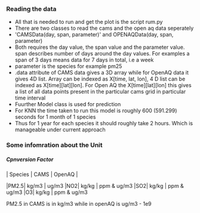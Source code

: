 ### Reading the data

- All that is needed to run and get the plot is the script rum.py
- There are two classes to read the cams and the open aq data seperately
- 'CAMSData(day, span, parameter)' and OPENAQData(day, span, parameter)
-  Both requires the day value, the span value and the parameter value. span describes number of days around the day values. For examples a span of 3 days means data for 7 days in total, i.e a week
- parameter is the species for example pm25
- .data attribute of CAMS data gives a 3D array while for OpenAQ data it gives 4D list. Array can be indexed as X[time, lat, lon], 4 D list can be indexed as X[time][lat][lon]. For Open AQ the X[time][lat][lon] this gives a list of all data points present in the particular cams grid in particular time interval
- Fuurther Model class is used for prediction 
- For KNN the time taken to run this model is roughly 600 (591.299) seconds for 1 month of 1 species 
- Thus for 1 year for each species it should roughly take 2 hours. Which is manageable under current approach

### Some infomration about the Unit

##### Cpnversion Factor

| Species | CAMS | OpenAQ |

|PM2.5| kg/m3 | ug/m3
|NO2| kg/kg | ppm & ug/m3
|SO2| kg/kg | ppm & ug/m3
|O3| kg/kg | ppm & ug/m3

PM2.5 in CAMS is in kg/m3 while in openAQ is ug/m3 - 1e9

